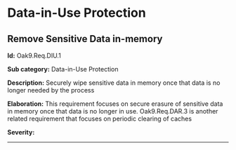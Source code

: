 # Data-in-Use Protection

## Remove Sensitive Data in-memory

**Id:** Oak9.Req.DIU.1

**Sub category:** Data-in-Use Protection

**Description:** Securely wipe sensitive data in memory once that data is no longer needed by the process

**Elaboration:** This requirement focuses on secure erasure of sensitive data in memory once that data is no longer in use.  Oak9.Req.DAR.3 is another related requirement that focuses on periodic clearing of caches

**Severity:** 

---

